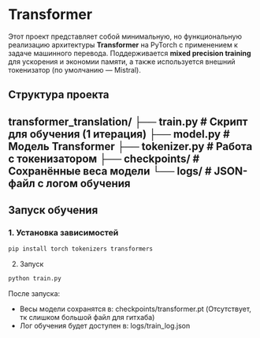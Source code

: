 # Transformer

Этот проект представляет собой минимальную, но функциональную реализацию архитектуры **Transformer** на PyTorch с применением к задаче машинного перевода. Поддерживается **mixed precision training** для ускорения и экономии памяти, а также используется внешний токенизатор (по умолчанию — Mistral).


## Структура проекта

transformer_translation/
├── train.py # Скрипт для обучения (1 итерация)
├── model.py # Модель Transformer
├── tokenizer.py # Работа с токенизатором
├── checkpoints/ # Сохранённые веса модели
└── logs/ # JSON-файл с логом обучения
---

## Запуск обучения

### 1. Установка зависимостей

```bash
pip install torch tokenizers transformers
```
2. Запуск
```bash
python train.py
```
После запуска:
- Весы модели сохранятся в: checkpoints/transformer.pt (Отсутствует, тк слишком большой файл для гитхаба)
- Лог обучения будет доступен в: logs/train_log.json